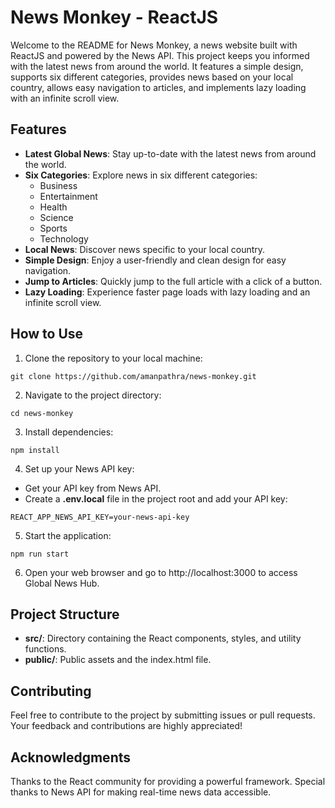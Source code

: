 # News Monkey - ReactJS
Welcome to the README for News Monkey, a news website built with ReactJS and powered by the News API. This project keeps you informed with the latest news from around the world. It features a simple design, supports six different categories, provides news based on your local country, allows easy navigation to articles, and implements lazy loading with an infinite scroll view.

## Features
- **Latest Global News**: Stay up-to-date with the latest news from around the world.
- **Six Categories**: Explore news in six different categories:
    - Business
    - Entertainment
    - Health
    - Science
    - Sports
    - Technology
- **Local News**: Discover news specific to your local country.
- **Simple Design**: Enjoy a user-friendly and clean design for easy navigation.
- **Jump to Articles**: Quickly jump to the full article with a click of a button.
- **Lazy Loading**: Experience faster page loads with lazy loading and an infinite scroll view.

## How to Use
1. Clone the repository to your local machine:
```
git clone https://github.com/amanpathra/news-monkey.git
```
2. Navigate to the project directory:
```
cd news-monkey
```
3. Install dependencies:
```
npm install
```
4. Set up your News API key:
- Get your API key from News API.
- Create a **.env.local** file in the project root and add your API key:
```
REACT_APP_NEWS_API_KEY=your-news-api-key
```
5. Start the application:
```
npm run start
```
6. Open your web browser and go to http://localhost:3000 to access Global News Hub.

## Project Structure
- **src/**: Directory containing the React components, styles, and utility functions.
- **public/**: Public assets and the index.html file.

## Contributing
Feel free to contribute to the project by submitting issues or pull requests. Your feedback and contributions are highly appreciated!

## Acknowledgments
Thanks to the React community for providing a powerful framework.
Special thanks to News API for making real-time news data accessible.
